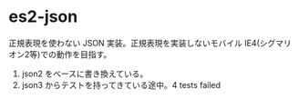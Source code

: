 # es2-json

正規表現を使わない JSON 実装。正規表現を実装しないモバイル IE4(シグマリオン2等)での動作を目指す。

1. json2 をベースに書き換えている。
2. json3 からテストを持ってきている途中。4 tests failed